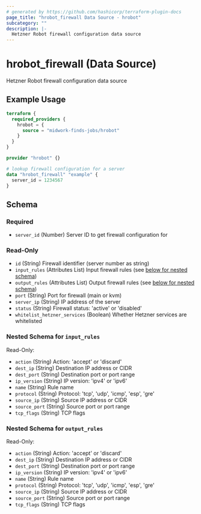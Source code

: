 ```yaml
---
# generated by https://github.com/hashicorp/terraform-plugin-docs
page_title: "hrobot_firewall Data Source - hrobot"
subcategory: ""
description: |-
  Hetzner Robot firewall configuration data source
---
```


# hrobot_firewall (Data Source)

Hetzner Robot firewall configuration data source

## Example Usage

```terraform
terraform {
  required_providers {
    hrobot = {
      source = "midwork-finds-jobs/hrobot"
    }
  }
}

provider "hrobot" {}

# lookup firewall configuration for a server
data "hrobot_firewall" "example" {
  server_id = 1234567
}
```

<!-- schema generated by tfplugindocs -->
## Schema

### Required

- `server_id` (Number) Server ID to get firewall configuration for

### Read-Only

- `id` (String) Firewall identifier (server number as string)
- `input_rules` (Attributes List) Input firewall rules (see [below for nested schema](#nestedatt--input_rules))
- `output_rules` (Attributes List) Output firewall rules (see [below for nested schema](#nestedatt--output_rules))
- `port` (String) Port for firewall (main or kvm)
- `server_ip` (String) IP address of the server
- `status` (String) Firewall status: 'active' or 'disabled'
- `whitelist_hetzner_services` (Boolean) Whether Hetzner services are whitelisted

<a id="nestedatt--input_rules"></a>
### Nested Schema for `input_rules`

Read-Only:

- `action` (String) Action: 'accept' or 'discard'
- `dest_ip` (String) Destination IP address or CIDR
- `dest_port` (String) Destination port or port range
- `ip_version` (String) IP version: 'ipv4' or 'ipv6'
- `name` (String) Rule name
- `protocol` (String) Protocol: 'tcp', 'udp', 'icmp', 'esp', 'gre'
- `source_ip` (String) Source IP address or CIDR
- `source_port` (String) Source port or port range
- `tcp_flags` (String) TCP flags


<a id="nestedatt--output_rules"></a>
### Nested Schema for `output_rules`

Read-Only:

- `action` (String) Action: 'accept' or 'discard'
- `dest_ip` (String) Destination IP address or CIDR
- `dest_port` (String) Destination port or port range
- `ip_version` (String) IP version: 'ipv4' or 'ipv6'
- `name` (String) Rule name
- `protocol` (String) Protocol: 'tcp', 'udp', 'icmp', 'esp', 'gre'
- `source_ip` (String) Source IP address or CIDR
- `source_port` (String) Source port or port range
- `tcp_flags` (String) TCP flags

